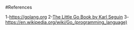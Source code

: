 
#References 

1-https://golang.org
2-[The Little Go Book  by Karl Seguin](http://openmymind.net/assets/go/go.pdf)
3-https://en.wikipedia.org/wiki/Go_(programming_language)
